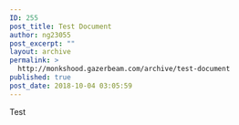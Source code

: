 ```yaml
---
ID: 255
post_title: Test Document
author: ng23055
post_excerpt: ""
layout: archive
permalink: >
  http://monkshood.gazerbeam.com/archive/test-document
published: true
post_date: 2018-10-04 03:05:59
---
```

Test